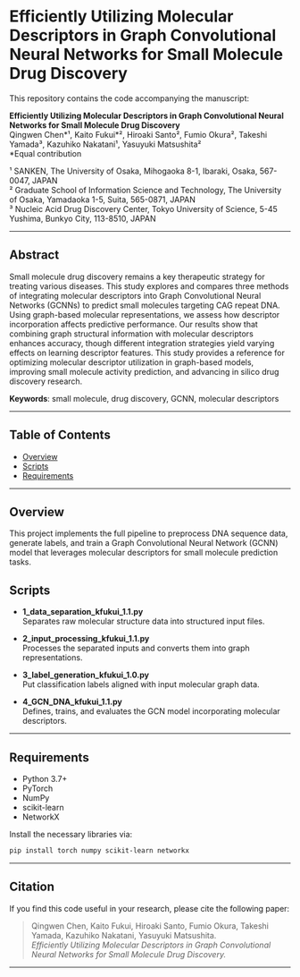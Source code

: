 # Efficiently Utilizing Molecular Descriptors in Graph Convolutional Neural Networks for Small Molecule Drug Discovery

This repository contains the code accompanying the manuscript:

**Efficiently Utilizing Molecular Descriptors in Graph Convolutional Neural Networks for Small Molecule Drug Discovery**  
Qingwen Chen\*¹, Kaito Fukui\*², Hiroaki Santo², Fumio Okura², Takeshi Yamada³, Kazuhiko Nakatani¹, Yasuyuki Matsushita²  
\*Equal contribution  

¹ SANKEN, The University of Osaka, Mihogaoka 8-1, Ibaraki, Osaka, 567-0047, JAPAN  
² Graduate School of Information Science and Technology, The University of Osaka, Yamadaoka 1-5, Suita, 565-0871, JAPAN  
³ Nucleic Acid Drug Discovery Center, Tokyo University of Science, 5-45 Yushima, Bunkyo City, 113-8510, JAPAN

---

## Abstract
Small molecule drug discovery remains a key therapeutic strategy for treating various diseases. This study explores and compares three methods of integrating molecular descriptors into Graph Convolutional Neural Networks (GCNNs) to predict small molecules targeting CAG repeat DNA. Using graph-based molecular representations, we assess how descriptor incorporation affects predictive performance. Our results show that combining graph structural information with molecular descriptors enhances accuracy, though different integration strategies yield varying effects on learning descriptor features. This study provides a reference for optimizing molecular descriptor utilization in graph-based models, improving small molecule activity prediction, and advancing in silico drug discovery research.

**Keywords**: small molecule, drug discovery, GCNN, molecular descriptors

---

## Table of Contents
- [Overview](#overview)
- [Scripts](#scripts)
- [Requirements](#requirements)


---

## Overview
This project implements the full pipeline to preprocess DNA sequence data, generate labels, and train a Graph Convolutional Neural Network (GCNN) model that leverages molecular descriptors for small molecule prediction tasks.

## Scripts
- **1_data_separation_kfukui_1.1.py**  
  Separates raw molecular structure data into structured input files.

- **2_input_processing_kfukui_1.1.py**  
  Processes the separated inputs and converts them into graph representations.

- **3_label_generation_kfukui_1.0.py**  
  Put classification labels aligned with input molecular graph data.

- **4_GCN_DNA_kfukui_1.1.py**  
  Defines, trains, and evaluates the GCN model incorporating molecular descriptors.

---

## Requirements
- Python 3.7+
- PyTorch
- NumPy
- scikit-learn
- NetworkX

Install the necessary libraries via:
```bash
pip install torch numpy scikit-learn networkx
```

---

## Citation
If you find this code useful in your research, please cite the following paper:

> Qingwen Chen, Kaito Fukui, Hiroaki Santo, Fumio Okura, Takeshi Yamada, Kazuhiko Nakatani, Yasuyuki Matsushita.  
> *Efficiently Utilizing Molecular Descriptors in Graph Convolutional Neural Networks for Small Molecule Drug Discovery.*

---
